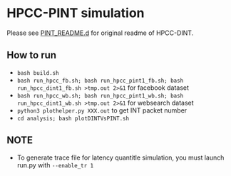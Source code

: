 # HPCC-PINT simulation

Please see [PINT_README.d](./PINT_README.md) for original readme of HPCC-DINT.

## How to run

- `bash build.sh`
- `bash run_hpcc_fb.sh; bash run_hpcc_pint1_fb.sh; bash run_hpcc_dint1_fb.sh >tmp.out 2>&1` for facebook dataset
- `bash run_hpcc_wb.sh; bash run_hpcc_pint1_wb.sh; bash run_hpcc_dint1_wb.sh >tmp.out 2>&1` for websearch dataset
- `python3 plothelper.py XXX.out` to get INT packet number
- `cd analysis; bash plotDINTVsPINT.sh`

## NOTE

- To generate trace file for latency quantitle simulation, you must launch run.py with `--enable_tr 1`

